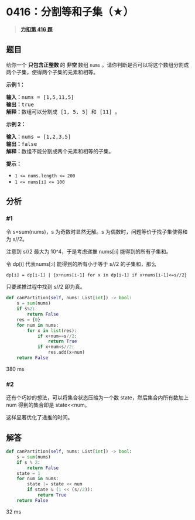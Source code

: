 # 0416：分割等和子集（★）


> <u>**[力扣第 416 题](https://leetcode.cn/problems/partition-equal-subset-sum/)**</u>

## 题目

<p>给你一个 <strong>只包含正整数 </strong>的 <strong>非空 </strong>数组 <code>nums</code> 。请你判断是否可以将这个数组分割成两个子集，使得两个子集的元素和相等。</p>



<p><strong>示例 1：</strong></p>

<pre>
<strong>输入：</strong>nums = [1,5,11,5]
<strong>输出：</strong>true
<strong>解释：</strong>数组可以分割成 [1, 5, 5] 和 [11] 。</pre>

<p><strong>示例 2：</strong></p>

<pre>
<strong>输入：</strong>nums = [1,2,3,5]
<strong>输出：</strong>false
<strong>解释：</strong>数组不能分割成两个元素和相等的子集。
</pre>



<p><strong>提示：</strong></p>

<ul>
<li><code>1 <= nums.length <= 200</code></li>
<li><code>1 <= nums[i] <= 100</code></li>
</ul>


## 分析

### #1

令 s=sum(nums)，s 为奇数时显然无解。s 为偶数时，问题等价于找子集使得和为 s//2。

注意到 s//2 最大为 10^4，于是考虑递推 nums[:i] 能得到的所有子集和。

令 dp[i] 代表nums[:i] 能得到的所有小于等于 s//2 的子集和，那么

    dp[i] = dp[i-1] | {x+nums[i-1] for x in dp[i-1] if x+nums[i-1]<=s//2}
    
只要递推过程中找到 s//2 即为真。

```python
def canPartition(self, nums: List[int]) -> bool:
    s = sum(nums)
    if s%2:
        return False
    res = {0}
    for num in nums:
        for x in list(res):
            if x+num==s//2:
                return True
            if x+num<s//2:
                res.add(x+num)
    return False
```
380 ms

### #2

还有个巧妙的想法，可以将集合状态压缩为一个数 state，然后集合内所有数加上 num 得到的集合即是 state<<num。

这样显著优化了递推的时间。

## 解答

```python
def canPartition(self, nums: List[int]) -> bool:
    s = sum(nums)
    if s % 2:
        return False
    state = 1
    for num in nums:
        state |= state << num
        if state & (1 << (s//2)):
            return True
    return False
```
32 ms

